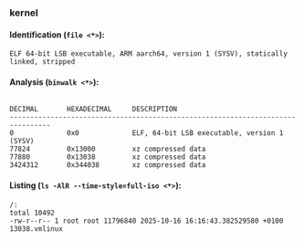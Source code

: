 ### kernel
#### Identification (`file <*>`):
```
ELF 64-bit LSB executable, ARM aarch64, version 1 (SYSV), statically linked, stripped
```
#### Analysis (`binwalk <*>`):
```

DECIMAL       HEXADECIMAL     DESCRIPTION
--------------------------------------------------------------------------------
0             0x0             ELF, 64-bit LSB executable, version 1 (SYSV)
77824         0x13000         xz compressed data
77880         0x13038         xz compressed data
3424312       0x344038        xz compressed data
```
#### Listing (`ls -AlR --time-style=full-iso <*>`):
```
/:
total 10492
-rw-r--r-- 1 root root 11796840 2025-10-16 16:16:43.382529580 +0100 13038.vmlinux
```

